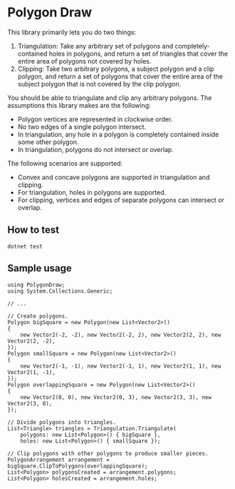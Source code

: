 # Polygon Draw

This library primarily lets you do two things:
1. Triangulation: Take any arbitrary set of polygons and completely-contained holes in polygons, and return a set of triangles that cover the entire area of polygons not covered by holes.
2. Clipping: Take two arbitrary polygons, a subject polygon and a clip polygon, and return a set of polygons that cover the entire area of the subject polygon that is not covered by the clip polygon.

You should be able to triangulate and clip any arbitrary polygons. The assumptions this library makes are the following:
* Polygon vertices are represented in clockwise order.
* No two edges of a single polygon intersect.
* In triangulation, any hole in a polygon is completely contained inside some other polygon.
* In triangulation, polygons do not intersect or overlap.

The following scenarios are supported:
* Convex and concave polygons are supported in triangulation and clipping.
* For triangulation, holes in polygons are supported.
* For clipping, vertices and edges of separate polygons can intersect or overlap.

## How to test

`dotnet test`

## Sample usage

```
using PolygonDraw;
using System.Collections.Generic;

// ...

// Create polygons.
Polygon bigSquare = new Polygon(new List<Vector2>()
{
    new Vector2(-2, -2), new Vector2(-2, 2), new Vector2(2, 2), new Vector2(2, -2),
});
Polygon smallSquare = new Polygon(new List<Vector2>()
{
    new Vector2(-1, -1), new Vector2(-1, 1), new Vector2(1, 1), new Vector2(1, -1),
});
Polygon overlappingSquare = new Polygon(new List<Vector2>()
{
    new Vector2(0, 0), new Vector2(0, 3), new Vector2(3, 3), new Vector2(3, 0),
});

// Divide polygons into triangles.
List<Triangle> triangles = Triangulation.Triangulate(
    polygons: new List<Polygon>() { bigSquare },
    holes: new List<Polygon>() { smallSquare });

// Clip polygons with other polygons to produce smaller pieces.
PolygonArrangement arrangement = bigSquare.ClipToPolygons(overlappingSquare);
List<Polygon> polygonsCreated = arrangement.polygons;
List<Polygon> holesCreated = arrangement.holes;
```